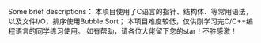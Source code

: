 Some brief descriptions：
本项目使用了C语言的指针、结构体、等常用语法，以及文件I/O，排序使用Bubble Sort；
本项目难度较低，仅供刚学习完C/C++编程语言的同学练习使用。
如有帮助，请各位大佬留下您的star！不胜感激！
